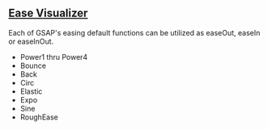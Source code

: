 ## <a target="_blank" href="http://greensock.com/ease-visualizer">Ease Visualizer</a>

Each of GSAP's easing default functions can be utilized as easeOut, easeIn or easeInOut.

- Power1 thru Power4
- Bounce
- Back
- Circ
- Elastic
- Expo
- Sine
- RoughEase

